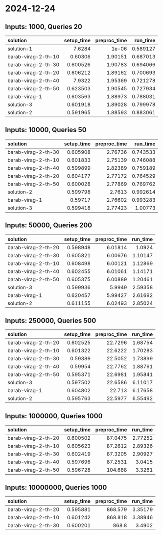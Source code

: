 # 2024-12-24

## Inputs: 1000, Queries 20

| solution            |   setup_time |   preproc_time |   run_time |
|:--------------------|-------------:|---------------:|-----------:|
| solution-1          |     7.6284   |        1e-06   |   0.589127 |
| barab-virag-2-th-10 |     0.60306  |        1.90151 |   0.687013 |
| barab-virag-2-th-30 |     0.600526 |        1.90783 |   0.694066 |
| barab-virag-2-th-20 |     0.606212 |        1.89162 |   0.700693 |
| barab-virag-2-th-40 |     7.9322   |        1.95369 |   0.721278 |
| barab-virag-2-th-50 |     0.623503 |        1.90545 |   0.727934 |
| barab-virag-1       |     0.603563 |        1.88973 |   0.788031 |
| solution-3          |     0.601918 |        1.89028 |   0.799978 |
| solution-2          |     0.591965 |        1.88593 |   0.883061 |

## Inputs: 10000, Queries 50

| solution            |   setup_time |   preproc_time |   run_time |
|:--------------------|-------------:|---------------:|-----------:|
| barab-virag-2-th-30 |     0.605908 |        2.76736 |   0.743533 |
| barab-virag-2-th-10 |     0.601833 |        2.75139 |   0.746088 |
| barab-virag-2-th-40 |     0.599899 |        2.82389 |   0.759189 |
| barab-virag-2-th-20 |     0.604177 |        2.77172 |   0.764529 |
| barab-virag-2-th-50 |     0.600028 |        2.77869 |   0.769762 |
| solution-2          |     0.599798 |        2.7613  |   0.992614 |
| barab-virag-1       |     0.59717  |        2.76602 |   0.993283 |
| solution-3          |     0.599418 |        2.77423 |   1.00773  |

## Inputs: 50000, Queries 200

| solution            |   setup_time |   preproc_time |   run_time |
|:--------------------|-------------:|---------------:|-----------:|
| barab-virag-2-th-20 |     0.598948 |        6.01814 |    1.0924  |
| barab-virag-2-th-30 |     0.605821 |        6.00676 |    1.10147 |
| barab-virag-2-th-10 |     0.608498 |        6.00121 |    1.12869 |
| barab-virag-2-th-40 |     0.602455 |        6.01061 |    1.14171 |
| barab-virag-2-th-50 |     0.605375 |        6.00889 |    1.20461 |
| solution-3          |     0.599936 |        5.9949  |    2.59358 |
| barab-virag-1       |     0.620457 |        5.99427 |    2.61692 |
| solution-2          |     0.611155 |        6.02493 |    2.85024 |

## Inputs: 250000, Queries 500

| solution            |   setup_time |   preproc_time |   run_time |
|:--------------------|-------------:|---------------:|-----------:|
| barab-virag-2-th-20 |     0.602525 |        22.7296 |    1.68754 |
| barab-virag-2-th-10 |     0.601322 |        22.6222 |    1.70283 |
| barab-virag-2-th-30 |     0.59389  |        22.5052 |    1.73899 |
| barab-virag-2-th-40 |     0.59954  |        22.7762 |    1.88761 |
| barab-virag-2-th-50 |     0.595371 |        22.6981 |    1.95841 |
| solution-3          |     0.597502 |        22.6586 |    6.11017 |
| barab-virag-1       |     0.604802 |        22.713  |    6.17658 |
| solution-2          |     0.595763 |        22.5977 |    6.55492 |

## Inputs: 1000000, Queries 1000

| solution            |   setup_time |   preproc_time |   run_time |
|:--------------------|-------------:|---------------:|-----------:|
| barab-virag-2-th-20 |     0.600502 |        87.0475 |    2.77252 |
| barab-virag-2-th-10 |     0.605623 |        87.2612 |    2.89326 |
| barab-virag-2-th-30 |     0.602419 |        87.3205 |    2.90927 |
| barab-virag-2-th-40 |     0.597696 |        87.2531 |    3.0415  |
| barab-virag-2-th-50 |     0.596728 |       104.688  |    3.3261  |

## Inputs: 10000000, Queries 1000

| solution            |   setup_time |   preproc_time |   run_time |
|:--------------------|-------------:|---------------:|-----------:|
| barab-virag-2-th-20 |     0.595881 |        868.579 |    3.35179 |
| barab-virag-2-th-10 |     0.601242 |        868.818 |    3.38946 |
| barab-virag-2-th-30 |     0.600201 |        868.8   |    3.4902  |